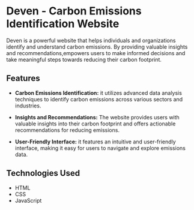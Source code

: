 # Deven - Carbon Emissions Identification Website

Deven is a powerful website that helps individuals and organizations identify and understand carbon emissions. By providing valuable insights and recommendations,empowers users to make informed decisions and take meaningful steps towards reducing their carbon footprint.

## Features

- **Carbon Emissions Identification:** it utilizes advanced data analysis techniques to identify carbon emissions across various sectors and industries.

- **Insights and Recommendations:** The website provides users with valuable insights into their carbon footprint and offers actionable recommendations for reducing emissions.

- **User-Friendly Interface:** it features an intuitive and user-friendly interface, making it easy for users to navigate and explore emissions data.

## Technologies Used
- HTML
- CSS
- JavaScript
